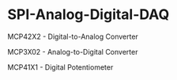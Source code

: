 # SPI-Analog-Digital-DAQ

MCP42X2 - Digital-to-Analog Converter

MCP3X02 - Analog-to-Digital Converter

MCP41X1 - Digital Potentiometer
